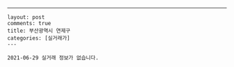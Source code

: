 ---
    layout: post
    comments: true
    title: 부산광역시 연제구
    categories: [실거래가]
    ---

    2021-06-29 실거래 정보가 없습니다.

    
